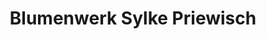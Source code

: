 ---
title: "Blumenwerk Sylke Priewisch"
url: /brandenburg-an-der-havel/blumenwerk-sylke-priewisch/
shop: Blumen
---